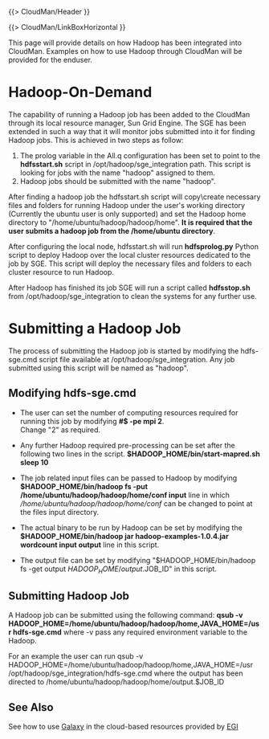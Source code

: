 {{> CloudMan/Header }}

{{> CloudMan/LinkBoxHorizontal }}

This page will provide details on how Hadoop has been integrated into CloudMan. Examples on how to use Hadoop through CloudMan will be provided for the enduser.

# Hadoop-On-Demand

The capability of running a Hadoop job has been added to the CloudMan through its local resource manager, Sun Grid Engine. The SGE has been extended in such a way that it will monitor jobs submitted into it for finding Hadoop jobs. This is achieved in two steps as follow:
1. The prolog variable in the All.q configuration has been set to point to the **hdfsstart.sh** script in /opt/hadoop/sge_integration path. This script is looking for jobs with the name "hadoop" assigned to them.
2. Hadoop jobs should be submitted with the name "hadoop".

After finding a hadoop job the hdfsstart.sh script will copy\create necessary files and folders for running Hadoop under the user's working directory (Currently the ubuntu user is only supported) and set the Hadoop home directory to "/home/ubuntu/hadoop/hadoop/home". **It is required that the user submits a hadoop job from the /home/ubuntu directory**.

After configuring the local node, hdfsstart.sh will run **hdfsprolog.py** Python script to deploy Hadoop over the local cluster resources dedicated to the job by SGE. This script will deploy the necessary files and folders to each cluster resource to run Hadoop.

After Hadoop has finished its job SGE will run a script called **hdfsstop.sh** from /opt/hadoop/sge_integration to clean the systems for any further use.

# Submitting a Hadoop Job

The process of submitting the Hadoop job is started by modifying the hdfs-sge.cmd script file available at /opt/hadoop/sge_integration. Any job submitted using this script will be named as "hadoop".

## Modifying hdfs-sge.cmd

* The user can set the number of computing resources required for running this job by modifying
    **#$ -pe mpi 2**.<br />
    Change "2" as required.

* Any further Hadoop required pre-processing can be set after the following two lines in the script.
    **$HADOOP_HOME/bin/start-mapred.sh**
    **sleep 10**

* The job related input files can be passed to Hadoop by modifying
    **$HADOOP_HOME/bin/hadoop fs -put /home/ubuntu/hadoop/hadoop/home/conf input**
    line in which
      */home/ubuntu/hadoop/hadoop/home/conf*
    can be changed to point at the files input directory.

* The actual binary to be run by Hadoop can be set by modifying the
    **$HADOOP_HOME/bin/hadoop jar hadoop-examples-1.0.4.jar  wordcount input output**
    line in this script.

* The output file can be set by modifying
    "$HADOOP_HOME/bin/hadoop fs -get output $HADOOP_HOME/output.$JOB_ID"
    in this script.

## Submitting Hadoop Job

A Hadoop job can be submitted using the following command:
              **qsub -v HADOOP_HOME=/home/ubuntu/hadoop/hadoop/home,JAVA_HOME=/usr hdfs-sge.cmd**
 where -v pass any required environment variable to the Hadoop.

For an example the user can run
         qsub -v HADOOP_HOME=/home/ubuntu/hadoop/hadoop/home,JAVA_HOME=/usr /opt/hadoop/sge_integration/hdfs-sge.cmd
where the output has been directed to
         /home/ubuntu/hadoop/hadoop/home/output.$JOB_ID
         
## See Also

See how to use [Galaxy](https://wiki.egi.eu/wiki/Galaxy_workflows_with_EC3) in the cloud-based resources provided by [EGI](https://www.egi.eu/)
